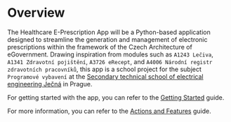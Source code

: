 # Overview

The Healthcare E-Prescription App will be a Python-based application designed to streamline the generation and
management of electronic prescriptions within the framework of the Czech Architecture of eGovernment. Drawing
inspiration from modules such as
`A1243 Lečiva`, `A1341 Zdravotní pojištění`, `A3726 eRecept`, and `A4006 Národní registr zdravotních pracovníků`, this
app is a school project for the subject `Programové vybavení` at
the [Secondary technical school of electrical engineering Ječná](https://www.spsejecna.cz/) in Prague.

For getting started with the app, you can refer to the [Getting Started](Get-Started.md) guide.

For more information, you can refer to the [Actions and Features](Actions-and-Features.md) guide.

